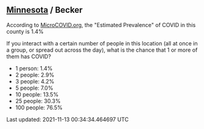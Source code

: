
## [Minnesota](/united-states/minnesota) / Becker

According to [MicroCOVID.org](http://microcovid.org),
the "Estimated Prevalence" of COVID in this county is 1.4%

If you interact with a certain number of people in this location
(all at once in a group, or spread out across the day), what is the chance that
1 or more of them has COVID?

- 1 person: 1.4%
- 2 people: 2.9%
- 3 people: 4.2%
- 5 people: 7.0%
- 10 people: 13.5%
- 25 people: 30.3%
- 100 people: 76.5%

Last updated: 2021-11-13 00:34:34.464697 UTC
